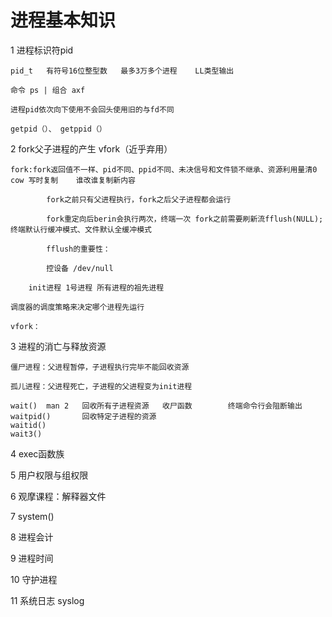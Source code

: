 # 进程基本知识

1 进程标识符pid

    pid_t   有符号16位整型数   最多3万多个进程    LL类型输出
    
    命令 ps | 组合 axf
    
    进程pid依次向下使用不会回头使用旧的与fd不同
    
    getpid（）、 getppid（）
    
    
2 fork父子进程的产生   vfork（近乎弃用）

    fork:fork返回值不一样、pid不同、ppid不同、未决信号和文件锁不继承、资源利用量清0    cow 写时复制    谁改谁复制新内容
        
            fork之前只有父进程执行，fork之后父子进程都会运行    
        
            fork重定向后berin会执行两次，终端一次 fork之前需要刷新流fflush(NULL);     终端默认行缓冲模式、文件默认全缓冲模式
        
            fflush的重要性：
            
            控设备 /dev/null
        
        init进程 1号进程 所有进程的祖先进程
    
    调度器的调度策略来决定哪个进程先运行
    
    vfork：
   
3 进程的消亡与释放资源

    僵尸进程：父进程暂停，子进程执行完毕不能回收资源
        
    孤儿进程：父进程死亡，子进程的父进程变为init进程
    
    wait()  man 2   回收所有子进程资源   收尸函数        终端命令行会阻断输出
    waitpid()       回收特定子进程的资源
    waitid()
    wait3()

4 exec函数族

5 用户权限与组权限

6 观摩课程：解释器文件

7 system()

8 进程会计

9 进程时间

10 守护进程

11 系统日志 syslog